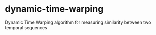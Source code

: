 # dynamic-time-warping
Dynamic Time Warping algorithm for measuring similarity between two temporal sequences
